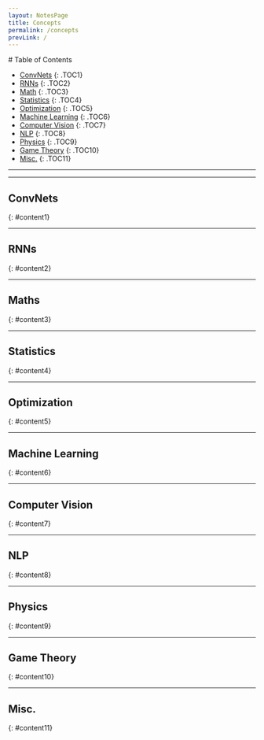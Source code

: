 ```yaml
---
layout: NotesPage
title: Concepts
permalink: /concepts
prevLink: /
---
```


<div markdown="1" class = "TOC">
# Table of Contents

  * [ConvNets](#content1)
  {: .TOC1}
  * [RNNs](#content2)
  {: .TOC2}
  * [Math](#content3)
  {: .TOC3}
  * [Statistics](#content4)
  {: .TOC4}
  * [Optimization](#content5)
  {: .TOC5}
  * [Machine Learning](#content6)
  {: .TOC6}
  * [Computer Vision](#content7)
  {: .TOC7}
  * [NLP](#content8)
  {: .TOC8}
  * [Physics](#content9)
  {: .TOC9}
  * [Game Theory](#content10)
  {: .TOC10}
  * [Misc.](#content11)
  {: .TOC11}
</div>

***
***

## ConvNets
{: #content1}

***

## RNNs
{: #content2}

***

## Maths
{: #content3}

***

## Statistics
{: #content4}

***

## Optimization
{: #content5}

***

## Machine Learning
{: #content6}

***

## Computer Vision
{: #content7}

***

## NLP
{: #content8}

***

## Physics
{: #content9}

***

## Game Theory
{: #content10}

***

## Misc.
{: #content11}